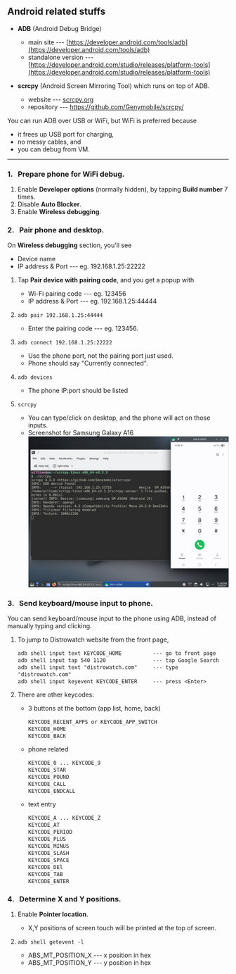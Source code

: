 ## Android related stuffs

- **ADB** (Android Debug Bridge)
  - main site --- [https://developer.android.com/tools/adb](https://developer.android.com/tools/adb)
  - standalone version --- [https://developer.android.com/studio/releases/platform-tools](https://developer.android.com/studio/releases/platform-tools)

- **scrcpy** (Android Screen Mirroring Tool) which runs on top of ADB.
  - website --- [scrcpy.org](scrcpy.org)
  - repository --- [https://github.com/Genymobile/scrcpy/ ](https://github.com/Genymobile/scrcpy/)

You can run ADB over USB or WiFi, but WiFi is preferred because 
  - it frees up USB port for charging,
  - no messy cables, and
  - you can debug from VM.

---

### 1. &nbsp; Prepare phone for WiFi debug.

1. Enable **Developer options** (normally hidden), by tapping **Build number** 7 times.
2. Disable **Auto Blocker**.
3. Enable **Wireless debugging**.

### 2. &nbsp; Pair phone and desktop.

On **Wireless debugging** section, you'll see
  - Device name
  - IP address & Port --- eg. 192.168.1.25:22222

1. Tap **Pair device with pairing code**, and you get a popup with
   - Wi-Fi pairing code --- eg. 123456
   - IP address & Port --- eg. 192.168.1.25:44444

2. `adb pair 192.168.1.25:44444`
    - Enter the pairing code --- eg. 123456.

3. `adb connect 192.168.1.25:22222`
   - Use the phone port, not the pairing port just used.
   - Phone should say "Currently connected".

4. `adb devices`
   - The phone IP:port should be listed

5. `scrcpy`
   - You can type/click on desktop, and the phone will act on those inputs.
   - Screenshot for Samsung Galaxy A16 ![Samsung-Galaxy-A16.png](Samsung-Galaxy-A16.png)


### 3. &nbsp; Send keyboard/mouse input to phone.

You can send keyboard/mouse input to the phone using ADB, instead of manually typing and clicking.

1. To jump to Distrowatch website from the front page,
   ```
   adb shell input text KEYCODE_HOME          --- go to front page
   adb shell input tap 540 1120               --- tap Google Search
   adb shell input text "distrowatch.com"     --- type "distrowatch.com"
   adb shell input keyevent KEYCODE_ENTER     --- press <Enter>
   ```

3. There are other keycodes:
   - 3 buttons at the bottom (app list, home, back)
     ```
     KEYCODE_RECENT_APPS or KEYCODE_APP_SWITCH
     KEYCODE_HOME
     KEYCODE_BACK 
     ```

   - phone related
     ```
     KEYCODE_0 ... KEYCODE_9
     KEYCODE_STAR
     KEYCODE_POUND
     KEYCODE_CALL
     KEYCODE_ENDCALL
     ```

   - text entry
     ```
     KEYCODE_A ... KEYCODE_Z
     KEYCODE_AT
     KEYCODE_PERIOD
     KEYCODE_PLUS
     KEYCODE_MINUS
     KEYCODE_SLASH
     KEYCODE_SPACE
     KEYCODE_DEl
     KEYCODE_TAB
     KEYCODE_ENTER
     ```

### 4. &nbsp; Determine X and Y positions.

1. Enable **Pointer location**.
   - X,Y positions of screen touch will be printed at the top of screen.

2. `adb shell getevent -l`
   - ABS_MT_POSITION_X --- x position in hex
   - ABS_MT_POSITION_Y --- y position in hex

